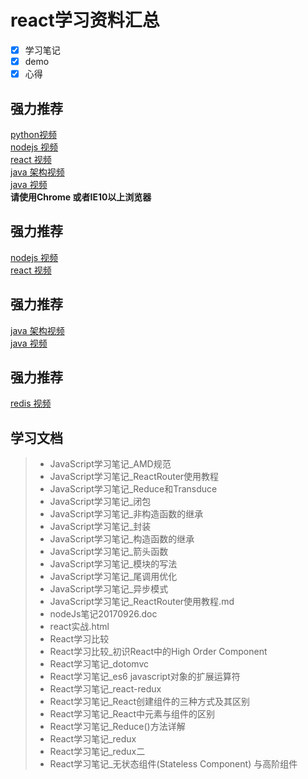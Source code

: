 # **react学习资料汇总**

- [x] 学习笔记
- [x] demo
- [x] 心得

## 强力推荐
[python视频](http://111.231.142.109/topics/video/15) <br/>
[nodejs 视频](http://111.231.142.109/topics/video/3) <br/>
[react 视频](http://111.231.142.109/topics/video/5) <br/>
[java 架构视频](http://111.231.142.109/topics/video/27) <br/>
[java 视频](http://111.231.142.109/topics/video/17) <br/>
**请使用Chrome 或者IE10以上浏览器**

## 强力推荐

[nodejs 视频](http://www.mqyjq.com/topics/video/3) <br/>
[react 视频](http://www.mqyjq.com/topics/video/5)

## 强力推荐
[java 架构视频](http://www.mqyjq.com/topics/video/27) <br/>
[java 视频](http://www.mqyjq.com/topics/video/17)

## 强力推荐
[redis 视频](http://www.mqyjq.com/topics/video/34)

## 学习文档

>* JavaScript学习笔记_AMD规范
>* JavaScript学习笔记_ReactRouter使用教程
>* JavaScript学习笔记_Reduce和Transduce
>* JavaScript学习笔记_闭包
>* JavaScript学习笔记_非构造函数的继承
>* JavaScript学习笔记_封装
>* JavaScript学习笔记_构造函数的继承
>* JavaScript学习笔记_箭头函数
>* JavaScript学习笔记_模块的写法
>* JavaScript学习笔记_尾调用优化
>* JavaScript学习笔记_异步模式
>* JavaScript学习笔记_ReactRouter使用教程.md
>* nodeJs笔记20170926.doc
>* react实战.html
>* React学习比较
>* React学习比较_初识React中的High Order Component
>* React学习笔记_dotomvc
>* React学习笔记_es6 javascript对象的扩展运算符
>* React学习笔记_react-redux
>* React学习笔记_React创建组件的三种方式及其区别
>* React学习笔记_React中元素与组件的区别
>* React学习笔记_Reduce()方法详解
>* React学习笔记_redux
>* React学习笔记_redux二
>* React学习笔记_无状态组件(Stateless Component) 与高阶组件

